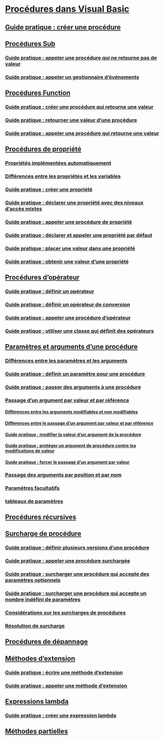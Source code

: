 # [Procédures dans Visual Basic](index.md)
## [Guide pratique : créer une procédure](how-to-create-a-procedure.md)
## [Procédures Sub](sub-procedures.md)
### [Guide pratique : appeler une procédure qui ne retourne pas de valeur](how-to-call-a-procedure-that-does-not-return-a-value.md)
### [Guide pratique : appeler un gestionnaire d’événements](how-to-call-an-event-handler.md)
## [Procédures Function](function-procedures.md)
### [Guide pratique : créer une procédure qui retourne une valeur](how-to-create-a-procedure-that-returns-a-value.md)
### [Guide pratique : retourner une valeur d’une procédure](how-to-return-a-value-from-a-procedure.md)
### [Guide pratique : appeler une procédure qui retourne une valeur](how-to-call-a-procedure-that-returns-a-value.md)
## [Procédures de propriété](property-procedures.md)
### [Propriétés implémentées automatiquement](auto-implemented-properties.md)
### [Différences entre les propriétés et les variables](differences-between-properties-and-variables.md)
### [Guide pratique : créer une propriété](how-to-create-a-property.md)
### [Guide pratique : déclarer une propriété avec des niveaux d’accès mixtes](how-to-declare-a-property-with-mixed-access-levels.md)
### [Guide pratique : appeler une procédure de propriété](how-to-call-a-property-procedure.md)
### [Guide pratique : déclarer et appeler une propriété par défaut](how-to-declare-and-call-a-default-property.md)
### [Guide pratique : placer une valeur dans une propriété](how-to-put-a-value-in-a-property.md)
### [Guide pratique : obtenir une valeur d’une propriété](how-to-get-a-value-from-a-property.md)
## [Procédures d’opérateur](operator-procedures.md)
### [Guide pratique : définir un opérateur](how-to-define-an-operator.md)
### [Guide pratique : définir un opérateur de conversion](how-to-define-a-conversion-operator.md)
### [Guide pratique : appeler une procédure d’opérateur](how-to-call-an-operator-procedure.md)
### [Guide pratique : utiliser une classe qui définit des opérateurs](how-to-use-a-class-that-defines-operators.md)
## [Paramètres et arguments d’une procédure](procedure-parameters-and-arguments.md)
### [Différences entre les paramètres et les arguments](differences-between-parameters-and-arguments.md)
### [Guide pratique : définir un paramètre pour une procédure](how-to-define-a-parameter-for-a-procedure.md)
### [Guide pratique : passer des arguments à une procédure](how-to-pass-arguments-to-a-procedure.md)
### [Passage d’un argument par valeur et par référence](passing-arguments-by-value-and-by-reference.md)
#### [Différences entre les arguments modifiables et non modifiables](differences-between-modifiable-and-nonmodifiable-arguments.md)
#### [Différences entre le passage d’un argument par valeur et par référence](differences-between-passing-an-argument-by-value-and-by-reference.md)
#### [Guide pratique : modifier la valeur d’un argument de la procédure](how-to-change-the-value-of-a-procedure-argument.md)
#### [Guide pratique : protéger un argument de procédure contre les modifications de valeur](how-to-protect-a-procedure-argument-against-value-changes.md)
#### [Guide pratique : forcer le passage d’un argument par valeur](how-to-force-an-argument-to-be-passed-by-value.md)
### [Passage des arguments par position et par nom](passing-arguments-by-position-and-by-name.md)
### [Paramètres facultatifs](optional-parameters.md)
### [tableaux de paramètres](parameter-arrays.md)
## [Procédures récursives](recursive-procedures.md)
## [Surcharge de procédure](procedure-overloading.md)
### [Guide pratique : définir plusieurs versions d’une procédure](how-to-define-multiple-versions-of-a-procedure.md)
### [Guide pratique : appeler une procédure surchargée](how-to-call-an-overloaded-procedure.md)
### [Guide pratique : surcharger une procédure qui accepte des paramètres optionnels](how-to-overload-a-procedure-that-takes-optional-parameters.md)
### [Guide pratique : surcharger une procédure qui accepte un nombre indéfini de paramètres](how-to-overload-a-procedure-that-takes-an-indefinite-number-of-parameters.md)
### [Considérations sur les surcharges de procédures](considerations-in-overloading-procedures.md)
### [Résolution de surcharge](overload-resolution.md)
## [Procédures de dépannage](troubleshooting-procedures.md)
## [Méthodes d’extension](extension-methods.md)
### [Guide pratique : écrire une méthode d’extension](how-to-write-an-extension-method.md)
### [Guide pratique : appeler une méthode d’extension](how-to-call-an-extension-method.md)
## [Expressions lambda](lambda-expressions.md)
### [Guide pratique : créer une expression lambda](how-to-create-a-lambda-expression.md)
## [Méthodes partielles](partial-methods.md)
